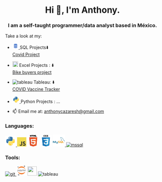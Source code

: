 <h1 align="center">Hi 👋, I'm Anthony.</h1>
<h3 align="center">I am a self-taught programmer/data analyst based in México.</h3>
 
Take a look at my:

- <a href="https://www.microsoft.com/en-us/sql-server" target="_blank"> <img src="https://raw.githubusercontent.com/github/explore/96943574ba0c0340ba6ea1e6f768e9abe43e34e1/topics/sql/sql.png" alt="mssql" width="20" height="20"/> </a> SQL Projects:arrow_down:
<br> <a href= "https://github.com/AnthonyCazares/SQL-Proyects">Covid Project</a> 

- <a> <img src="https://raw.githubusercontent.com/sempostma/office365-icons/master/png/256/excel.png"  width="18" height="18"/> </a> Excel Projects :  :arrow_down: <br> <a href= "https://github.com/AnthonyCazares/Proyecto-Excel-Bicicletas">Bike buyers project</a> 

- <a> <img src="https://user-images.githubusercontent.com/18670428/67620073-ca558e00-f7fa-11e9-9ea2-ed3a80c59210.png"  alt="tableau" width="18" height="18"/>   Tableau: :arrow_down: <br> <a href= "https://public.tableau.com/app/profile/anthony.cazares8368/viz/RastreadordeVacunasCOVID-19/Dashboard_">COVID Vaccine Tracker  </a>
- <p align="left"> <a href="https://www.python.org" target="_blank"> <img src="https://raw.githubusercontent.com/devicons/devicon/master/icons/python/python-original.svg" alt="python" width="23" height="23"/> </a> Python Projects : ...




- 📫 Email me at: anthonycazaresh@gmail.com



<h3 align="left">Languages:</h3>
<p align="left"> <a href="https://www.python.org" target="_blank"> <img src="https://raw.githubusercontent.com/devicons/devicon/master/icons/python/python-original.svg" alt="python" width="35" height="35"/> </a> 
<a> <img src="https://raw.githubusercontent.com/github/explore/80688e429a7d4ef2fca1e82350fe8e3517d3494d/topics/javascript/javascript.png"  width="30" height="30"/> </a>
 <a> <img src="https://raw.githubusercontent.com/github/explore/96943574ba0c0340ba6ea1e6f768e9abe43e34e1/topics/html/html.png"  width="37" height="37"/> </a>
  <a> <img src="https://raw.githubusercontent.com/github/explore/96943574ba0c0340ba6ea1e6f768e9abe43e34e1/topics/css/css.png"  width="37" height="37"/> </a>
 <a href="https://www.mysql.com/" target="_blank"> <img src="https://raw.githubusercontent.com/devicons/devicon/master/icons/mysql/mysql-original-wordmark.svg" alt="mysql" width="40" height="40"/> </a>
<a href="https://www.microsoft.com/en-us/sql-server" target="_blank"> <img src="https://www.svgrepo.com/show/303229/microsoft-sql-server-logo.svg" alt="mssql" width="40" height="40"/> </a>

</p>

<h3 align="left">Tools:</h3>
<p align="left"> 
<a href="https://git-scm.com/" target="_blank"> <img src="https://www.vectorlogo.zone/logos/git-scm/git-scm-icon.svg" alt="git" width="30" height="30"/> </a>
<a> <img src="https://raw.githubusercontent.com/github/explore/96943574ba0c0340ba6ea1e6f768e9abe43e34e1/topics/jupyter-notebook/jupyter-notebook.png"  width="33" height="33"/> </a>
 <a> <img src="https://raw.githubusercontent.com/sempostma/office365-icons/master/png/256/excel.png"  width="30" height="30"/> </a>
  <a> <img src="https://user-images.githubusercontent.com/18670428/67620073-ca558e00-f7fa-11e9-9ea2-ed3a80c59210.png"  alt="tableau" width="27" height="27"/> </a>


</p>

